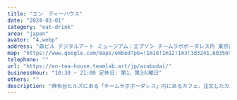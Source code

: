 ```yaml
---
title: "エン　ティーハウス"
date: "2024-03-01"
category: "eat-drink"
area: "japan"
avator: "4.webp"
address: "森ビル デジタルアート ミュージアム：エプソン チームラボボーダレス内 東京都港区麻布台1-2-4 麻布台ヒルズ ガーデンプラザB B1"
map: "https://www.google.com/maps/embed?pb=!1m18!1m12!1m3!1d3241.603569262999!2d139.7383313392522!3d35.66213763113833!2m3!1f0!2f0!3f0!3m2!1i1024!2i768!4f13.1!3m3!1m2!1s0x601889fad49a9443%3A0x5831aba3288d2651!2z5qOu44OT44OrIOODh-OCuOOCv-ODq-OCouODvOODiCDjg5_jg6Xjg7zjgrjjgqLjg6DvvJrjgqjjg5fjgr3jg7Mg44OB44O844Og44Op44Oc44Oc44O844OA44Os44K5!5e0!3m2!1sja!2sus!4v1709272699891!5m2!1sja!2sus"
telephone: ""
url: "https://en-tea-house.teamlab.art/jp/azabudai/"
businessHour: "10:30 ~ 21:00 定休日: 第1、第3火曜日"
others: ""
description: "麻布台ヒルズにある「チームラボボーダレス」内にあるカフェ。注文したカフェやジェラートに合わせて幻想的な演出を楽しめます。"
---
```

